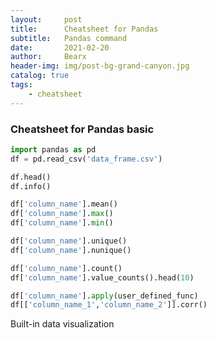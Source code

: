 ```yaml
---
layout:     post
title:      Cheatsheet for Pandas
subtitle:   Pandas command
date:       2021-02-20
author:     Bearx
header-img: img/post-bg-grand-canyon.jpg
catalog: true
tags:
    - cheatsheet
---
```


### Cheatsheet for Pandas basic

```python
import pandas as pd
df = pd.read_csv('data_frame.csv')

df.head()
df.info()

df['column_name'].mean()
df['column_name'].max()
df['column_name'].min()

df['column_name'].unique()
df['column_name'].nunique()

df['column_name'].count()
df['column_name'].value_counts().head(10)

df['column_name'].apply(user_defined_func)
df[['column_name_1','column_name_2']].corr()
```

Built-in data visualization
```python

```
